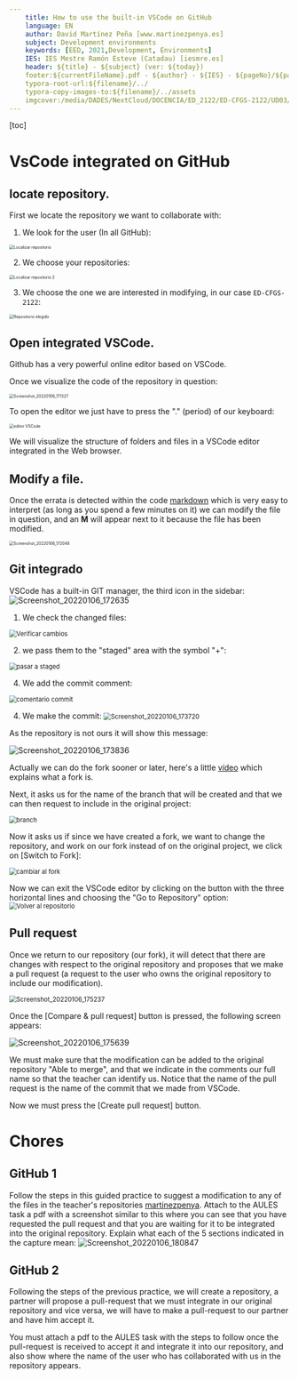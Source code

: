 ```yaml
---
    title: How to use the built-in VSCode on GitHub
    language: EN
    author: David Martínez Peña [www.martinezpenya.es]
    subject: Development environments
    keywords: [EED, 2021,Development, Environments]
    IES: IES Mestre Ramón Esteve (Catadau) [iesmre.es]
    header: ${title} - ${subject} (ver: ${today}) 
    footer:${currentFileName}.pdf - ${author} - ${IES} - ${pageNo}/${pageCount}
    typora-root-url:${filename}/../
    typora-copy-images-to:${filename}/../assets
    imgcover:/media/DADES/NextCloud/DOCENCIA/ED_2122/ED-CFGS-2122/UD03/assets/cover.png
---
```

[toc]
# VsCode integrated on GitHub

## locate repository.

First we locate the repository we want to collaborate with:

1. We look for the user (In all GitHub):

<img src="assets/vscode_01_localizar_repositorio.png" alt="Localizar repositorio" style="zoom:50%;" />

2. We choose your repositories:

<img src="assets/vscode_02_localizar_repositorio.png" alt="Localizar repositorio 2" style="zoom:50%;" />

3. We choose the one we are interested in modifying, in our case `ED-CFGS-2122`:

<img src="assets/vscode_03_repositorio_elegido.png" alt="Repositorio elegido" style="zoom:50%;" />



## Open integrated VSCode.

Github has a very powerful online editor based on VSCode.

Once we visualize the code of the repository in question:

<img src="assets/vscode_04_codigo.png" alt="Screenshot_20220106_171327" alt="Código" style="zoom:50%;" />

To open the editor we just have to press the "." (period) of our keyboard:

<img src="assets/vscode_05_vscode1.png" alt="editor VSCode" style="zoom:50%;" />

We will visualize the structure of folders and files in a VSCode editor integrated in the Web browser.

## Modify a file.

Once the errata is detected within the code [markdown](https://markdown.es/) which is very easy to interpret (as long as you spend a few minutes on it) we can modify the file in question, and an **M** will appear next to it because the file has been modified.

<img src="assets/vscode_06_vscode2.png" alt="Screenshot_20220106_172048" style="zoom:50%;" />

## Git integrado

VSCode has a built-in GIT manager, the third icon in the sidebar: ![Screenshot_20220106_172635](assets/vscode_07_git.png)

1. We check the changed files:
<img src="assets/vscode_07_git1.png" alt="Verificar cambios" style="zoom: 80%;" />

2. we pass them to the "staged" area with the symbol "+":
<img src="assets/vscode_07_git2.png" alt="pasar a staged" style="zoom:80%;" />

4. We add the commit comment:
<img src="assets/vscode_07_git3.png" alt="comentario commit" style="zoom:80%;" />

4. We make the commit:
    <img src="assets/vscode_07_git4.png" alt="Screenshot_20220106_173720" style="zoom:80%;" />

As the repository is not ours it will show this message:

![Screenshot_20220106_173836](assets/vscode_07_git5.png)

Actually we can do the fork sooner or later, here's a little [vídeo](https://www.youtube.com/watch?v=zyT0sl3-kxE) which explains what a fork is.

Next, it asks us for the name of the branch that will be created and that we can then request to include in the original project:

<img src="assets/vscode_07_git6.png" alt="branch" style="zoom:80%;" />

Now it asks us if since we have created a fork, we want to change the repository, and work on our fork instead of on the original project, we click on [Switch to Fork]:

<img src="assets/vscode_07_git7.png" alt="cambiar al fork" style="zoom:80%;" />

Now we can exit the VSCode editor by clicking on the button with the three horizontal lines and choosing the "Go to Repository" option:
<img src="assets/vscode_07_git8.png" alt="Volver al repositorio" style="zoom:80%;" />

## Pull request

Once we return to our repository (our fork), it will detect that there are changes with respect to the original repository and proposes that we make a pull request (a request to the user who owns the original repository to include our modification).

<img src="assets/vscode_08_pullrequest.png" alt="Screenshot_20220106_175237" style="zoom:80%;" />

Once the [Compare & pull request] button is pressed, the following screen appears:

![Screenshot_20220106_175639](assets/vscode_09_pullrequest2.png)

We must make sure that the modification can be added to the original repository "Able to merge", and that we indicate in the comments our full name so that the teacher can identify us. Notice that the name of the pull request is the name of the commit that we made from VSCode.

Now we must press the [Create pull request] button.

# Chores

##  GitHub 1

Follow the steps in this guided practice to suggest a modification to any of the files in the teacher's repositories [martinezpenya](https://github.com/martinezpenya). Attach to the AULES task a pdf with a screenshot similar to this where you can see that you have requested the pull request and that you are waiting for it to be integrated into the original repository. Explain what each of the 5 sections indicated in the capture mean:
![Screenshot_20220106_180847](assets/vscode_10_pullrequest3.png)

## GitHub 2

Following the steps of the previous practice, we will create a repository, a partner will propose a pull-request that we must integrate in our original repository and vice versa, we will have to make a pull-request to our partner and have him accept it.

You must attach a pdf to the AULES task with the steps to follow once the pull-request is received to accept it and integrate it into our repository, and also show where the name of the user who has collaborated with us in the repository appears.
